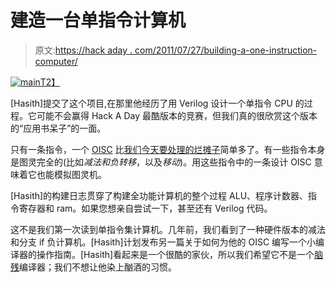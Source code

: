 # 建造一台单指令计算机

> 原文:[https://hack aday . com/2011/07/27/building-a-one-instruction-computer/](https://hackaday.com/2011/07/27/building-a-one-instruction-computer/)

[![](../Images/642b37b4bb97f6524e7ae31adda88982.png "main")T2】](http://hackaday.com/wp-content/uploads/2011/07/main.png)

[Hasith]提交了这个项目,在那里他经历了用 Verilog 设计一个单指令 CPU 的过程。它可能不会赢得 Hack A Day 最酷版本的竞赛，但我们真的很欣赏这个版本的“应用书呆子”的一面。

只有一条指令，一个 [OISC](http://en.wikipedia.org/wiki/One_instruction_set_computer#Instruction_types) 比[我们今天要处理的烂摊子](http://en.wikipedia.org/wiki/X86_instruction_listings)简单多了。有一些指令本身是图灵完全的(比如*减法和负转移*，以及*移动*)。用这些指令中的一条设计 OISC 意味着它也能模拟图灵机。

[Hasith]的构建日志贯穿了构建全功能计算机的整个过程 ALU、程序计数器、指令寄存器和 ram。如果您想亲自尝试一下，甚至还有 Verilog 代码。

这不是我们第一次读到单指令集计算机。几年前，我们看到了一种硬件版本的减法和分支 if 负计算机。[Hasith]计划发布另一篇关于如何为他的 OISC 编写一个小编译器的操作指南。[Hasith]看起来是一个很酷的家伙，所以我们希望它不是一个[脑残](http://www.muppetlabs.com/~breadbox/bf/)编译器；我们不想让他染上酗酒的习惯。